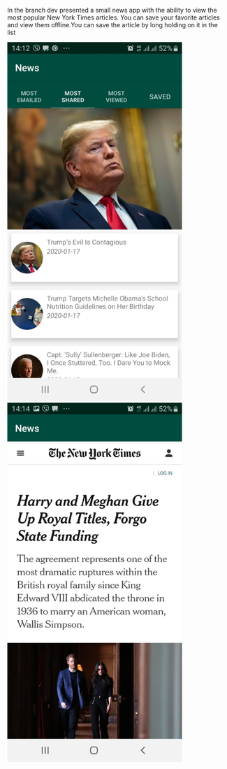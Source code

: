 In the branch dev presented a small news app with the ability to view the most popular New York Times articles. You can save your favorite articles and view them offline.You can save the article by long holding on it in the list

<img src="app/src/main/res/drawable/nyt1.jpg" width=400>
<img src="app/src/main/res/drawable/nyt2.jpg" width=400>

